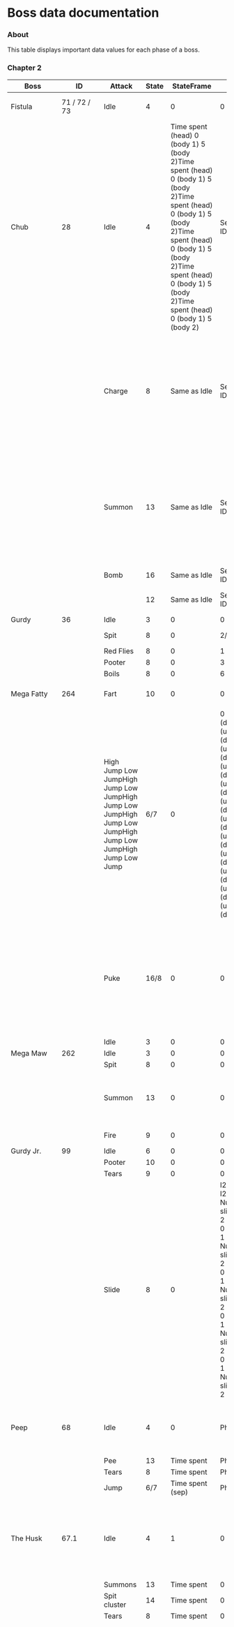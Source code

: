 # Boss data documentation

### About
This table displays important data values for each phase of a boss.

### Chapter 2

|Boss|ID|Attack|State|StateFrame|I1|I2|V1|V2|Animation|Trigger|TriggerFrame|Comments|
|-|-|-|-|-|-|-|-|-|-|-|-|-|
|Fistula|71 / 72 / 73|Idle|4|0|0|0|0|0|Biggest / Big / Small| | |Same for Teratoma (71+.1)|
|Chub|28|Idle|4|Time spent (head) 0 (body 1) 5 (body 2)Time spent (head) 0 (body 1) 5 (body 2)Time spent (head) 0 (body 1) 5 (body 2)Time spent (head) 0 (body 1) 5 (body 2)Time spent (head) 0 (body 1) 5 (body 2)Time spent (head) 0 (body 1) 5 (body 2)|Segment ID|0|0|0|WalkNormal* / WalkBody*| | |Same for C.H.A.D 28.1Same for C.H.A.D 28.1Same for C.H.A.D 28.1Same for C.H.A.D 28.1Same for C.H.A.D 28.1Same for C.H.A.D 28.1|
| | |Charge|8|Same as Idle|Segment ID|0|X = left / right Y = up / downX = left / right Y = up / downX = left / right Y = up / downX = left / right Y = up / downX = left / right Y = up / downX = left / right Y = up / down|0|WalkAttack01* / WalkAttackUp| | | |
| | |Summon|13|Same as Idle|Segment ID|0|0|0|WalkChubby* / WalkAttack02* Poop* (tail)WalkChubby* / WalkAttack02* Poop* (tail)WalkChubby* / WalkAttack02* Poop* (tail)WalkChubby* / WalkAttack02* Poop* (tail)WalkChubby* / WalkAttack02* Poop* (tail)WalkChubby* / WalkAttack02* Poop* (tail)| | | |
| | |Bomb|16|Same as Idle|Segment ID|0|0|0|WalkSad*| | | |
| | | |12|Same as Idle|Segment ID|0|0|0|Spit*|Shoot|12|Only on SubType 1000|
|Gurdy|36|Idle|3|0|0|0|0|0|Idle1/2/3| | | |
| | |Spit|8|0|2/4/5|0|0|0|Attack2/4/5|Shoot|16/17/17|2 Front, 4 Left, 5 Right|
| | |Red Flies|8|0|1|0|0|0|Attack1|Shoot|4| |
| | |Pooter|8|0|3|0|0|0|Attack3|Shoot|5| |
| | |Boils|8|0|6|0|0|0|Attack6|Shoot|19| |
|Mega Fatty|264|Fart|10|0|0|0|0|0|Fart|Fart|21|Hopper or shots is random|
| | |High Jump Low JumpHigh Jump Low JumpHigh Jump Low JumpHigh Jump Low JumpHigh Jump Low JumpHigh Jump Low Jump|6/7|0|0 (up) / 2 (down) 1 (up) / 2 (down)0 (up) / 2 (down) 1 (up) / 2 (down)0 (up) / 2 (down) 1 (up) / 2 (down)0 (up) / 2 (down) 1 (up) / 2 (down)0 (up) / 2 (down) 1 (up) / 2 (down)0 (up) / 2 (down) 1 (up) / 2 (down)|0|X = something|0|Jumping LandingJumping LandingJumping LandingJumping LandingJumping LandingJumping Landing|Jump/EarlyTransition LandedJump/EarlyTransition LandedJump/EarlyTransition LandedJump/EarlyTransition LandedJump/EarlyTransition LandedJump/EarlyTransition Landed|6/15 36/15 36/15 36/15 36/15 36/15 3|TargetPosition needs to be set|
| | |Puke|16/8|0|0|0|0|0|Sucking / Puking|StartSucking EndSucking Shoot StopShootingStartSucking EndSucking Shoot StopShootingStartSucking EndSucking Shoot StopShootingStartSucking EndSucking Shoot StopShootingStartSucking EndSucking Shoot StopShootingStartSucking EndSucking Shoot StopShooting|6 45 3 396 45 3 396 45 3 396 45 3 396 45 3 396 45 3 39| |
| | |Idle|3|0|0|0|0|0|Idle| | | |
|Mega Maw|262|Idle|3|0|0|0|0|0|Idle| | | |
| | |Spit|8|0|0|0|0|0|Spit|Shoot|27| |
| | |Summon|13|0|0|0|0|0|SummonTell SummonSummonTell SummonSummonTell SummonSummonTell SummonSummonTell Summon|- Shoot- Shoot- Shoot- Shoot- Shoot|- 42- 42- 42- 42- 42| |
| | |Fire|9|0|0|0|0|0|FireRing|Shoot|15|Attack kind is random|
|Gurdy Jr.|99|Idle|6|0|0|0|0|0|Idle| | | |
| | |Pooter|10|0|0|0|0|0|Attack01|Shoot|13| |
| | |Tears|9|0|0|0|0|0|Attack02|Sound/Shoot|7/18| |
| | |Slide|8|0|I2 = 0 => 0 I2 = 1 => Number of slides I2 = 2 => 0I2 = 0 => 0 I2 = 1 => Number of slides I2 = 2 => 0I2 = 0 => 0 I2 = 1 => Number of slides I2 = 2 => 0I2 = 0 => 0 I2 = 1 => Number of slides I2 = 2 => 0I2 = 0 => 0 I2 = 1 => Number of slides I2 = 2 => 0|0: Begin 1: Slide 2: End0: Begin 1: Slide 2: End0: Begin 1: Slide 2: End0: Begin 1: Slide 2: End0: Begin 1: Slide 2: End|0|0|Attack03Start Slide Attack03EndAttack03Start Slide Attack03EndAttack03Start Slide Attack03EndAttack03Start Slide Attack03EndAttack03Start Slide Attack03End| | | |
|Peep|68|Idle|4|0|Phase|0|0|0|Walk| | |Setting phase prevents Peep from spawning eyes accordingly|
| | |Pee|13|Time spent|Phase|0|0|0|Attack01|Shoot|38| |
| | |Tears|8|Time spent|Phase|0|0|0|Attack02|Jump/Shoot|30/31| |
| | |Jump|6/7|Time spent (sep)|Phase|0|0|0|JumpUp / JumpDown|Jump/Shoot|28/28| |
|The Husk|67.1|Idle|4|1|0|0|0|0|Walk| | |Lack of triggers indicates the game uses StateFrame to determine when to perform actions|
| | |Summons|13|Time spent|0|0|0|0|Attack01| | | |
| | |Spit cluster|14|Time spent|0|0|0|0|Attack02| | | |
| | |Tears|8|Time spent|0|0|0|0|Attack03| | | |
|The Hollow|19.1|Idle|4|0|0|0|Head segment has values Butt segment X = cooldown on spawn poopHead segment has values Butt segment X = cooldown on spawn poopHead segment has values Butt segment X = cooldown on spawn poopHead segment has values Butt segment X = cooldown on spawn poop|0|Head: WalkHead* Body: WalkBody* Poop: ButtHead: WalkHead* Body: WalkBody* Poop: ButtHead: WalkHead* Body: WalkBody* Poop: ButtHead: WalkHead* Body: WalkBody* Poop: Butt| | | |
|Carrion Queen|28.2|Idle|4|Head: Time Spent|All: Segment ID|0|0|0|Head: WalkNormal* Body: WalkBody*Head: WalkNormal* Body: WalkBody*Head: WalkNormal* Body: WalkBody*Head: WalkNormal* Body: WalkBody*| | | |
| | |Poop|13|Head: Time spent|All: Segment ID|0|0|0|Poop*| | | |
| | |Bomb|16|Head: Time Spent|All: Segment ID|0|0|0|WalkSad*| | | |
| | |Charge|8|Head: Time Spent|All: Segment ID|0|Head.X = charge direction horizon Head.Y = charge direction verticalHead.X = charge direction horizon Head.Y = charge direction verticalHead.X = charge direction horizon Head.Y = charge direction verticalHead.X = charge direction horizon Head.Y = charge direction vertical|0|Attack01*| | | |
|Dark One|267|Darkness|16|Time spent|0|0|0|0|Darkness| | | |
| | |Ring|8|Time spent|0|0|0|0|Attack1|Shoot|12| |
| | |Idle|4|Time spent|0|0|0|0|Walk| | | |
| | |Charge|10|Traversal number|0|0|0|0|Charge + ChargeShake (loop)|Charge (Charge)|21|Changing StateFrame can extend dash duration|
| | |Brimstone|9|Time spent|0|0|0|0|Attack2|Shoot|20| |
|Polycephalus|269|Idle|3|0|0|0|0|0|Idle| | |I1 is 0 while coming up I1 is 1 while performing an attack I1 is 2 while going underground State = 8: random patternI1 is 0 while coming up I1 is 1 while performing an attack I1 is 2 while going underground State = 8: random patternI1 is 0 while coming up I1 is 1 while performing an attack I1 is 2 while going underground State = 8: random patternI1 is 0 while coming up I1 is 1 while performing an attack I1 is 2 while going underground State = 8: random pattern|
| | |Burrow|4|Time spent underground|Comment|SF|0|0|GoUnder + Dirt| | | |
| | |Tears|8|0|Comment|Time spent|0|0|Attack1| | | |
| | |Cluster|9|0|Comment|Time spent|0|0|Attack2| | | |
| | |Summon|10|0|Comment|Time spent|0|0|Attack3| | | |
|The Wretched|100.1|Jump|6|0|0|0|X = Horizontal speed, Y = Vertical speed|0|Jump|Jump/Land|7/19|Negative = left / up|
| | |Tears|8|Time spent (only from trigger)|0|0|0|0|Attack01|Shoot/Jump|18/27| |
| | |Summon|9|Time spent|0|0|0|0|Attack02|Jump/Shoot|3/6|Kind of spider is random|
| | |Idle|4|0|0|0|0|0|Idle| | |Only used to change state|
|Pestilence|64|Ipecac|8|Time spent|0|0|0|0|Attack1| | | |
| | |Summon|13|Time spent|0|0|0|0|Attack2| | | |
| | |Idle|4|0|0|0|0|0|Walk| | | |
| | |Ipecac (headless)|8|0|1|0|0|0|HeadlessAttack1| | | |
| | |Summon (headless)|13|0|1|0|0|0|HeadlessAttack2| | | |
| | |Idle (headless)|4|0|1|0|0|0|Last animation| | |No idle animation|
|The Stain|401|Idle|3|0|0|0|0|0|Idle| | | |
| | |Burrow|4|Time spent underground|Comment|SF|0|0|GoUnder + Dirt| | |I1 is 0 while coming up I1 is 1 while performing an attack I1 is 2 while going underground  (Except on State = 9)I1 is 0 while coming up I1 is 1 while performing an attack I1 is 2 while going underground  (Except on State = 9)I1 is 0 while coming up I1 is 1 while performing an attack I1 is 2 while going underground  (Except on State = 9)|
| | |Bullet hell|9|Time spent in each animation|I1 = Number of animations played - 1. 1 = core first wave, 4 = core second wave|SF|0|0|Attack2Start Attack2Shooting Attack2End  RepeatAttack2Start Attack2Shooting Attack2End  RepeatAttack2Start Attack2Shooting Attack2End  Repeat|Shoot (Shooting)|0| |
| | |Tendrils|8|0|Comment|Time spent|0|0|Attack1|Shoot|11| |
| | |Summons|13|0|Comment|Time spent|0|0|Summon|Summon|8| |
|The Frail|62.2|Walk|4|1|State|Phase|V1.Y = Vertical Acceleration|0|Head/Body/Tail*| | | |
| | |Ipecac|8|Time spent|State|Phase|0|0|Attack1| | | |
| | |Cum|9|Time spent|State|Phase|0|0|Attack2| | | |
| | |Brimstone (follow)|8|0 = Emerge 1 = Loading 2 = Shooting0 = Emerge 1 = Loading 2 = Shooting|State|Remaining time|0|V2.X|Attack3*| | |I2 decreases by interval of 65536 Brimstone is fired when I2 is in an intervalI2 decreases by interval of 65536 Brimstone is fired when I2 is in an interval|
| | |Brimstone (discrete)|10|0 = Emerge 1 = Loading 2 = Shooting0 = Emerge 1 = Loading 2 = Shooting|State|Remaning time|0|V2.X|Attack3*| | |I2 decreases by interval of 65536 Brimstone is fired when I2 is in some intervalsI2 decreases by interval of 65536 Brimstone is fired when I2 is in some intervals|
|The Forsaken|403|Idle|3|Time spent|0|0|0|0|Idle| | | |
| | |Fade|16|Time spent|0 = Fading out 1 = Faded 2 = Moving to act 3 = Fading in0 = Fading out 1 = Faded 2 = Moving to act 3 = Fading in|0 (default) 1 (crossed)0 (default) 1 (crossed)|0|0|FadeOut / Faded / FadeIn| | |Setting I2 to 1 without moving I1 to 2 as well has no effect|
| | |Summon|13|Time spent|0|0|0|0|Summon| | | |
| | |Blast|8|Time spent on each animation|Number of animations|0 (default) 1 (enraged)0 (default) 1 (enraged)|0|0|Blast*|Blast (BlastStart)|23|I2 needs to be set to 1 at the first frame of the attack for enraged version|
|Big Horn|411|Summon balls|13|Time spent|0|0|0|0|Charge / Charge2 / Charge3|Shoot / Shoot / Shoot|37/37/37|Animation determines amount|
| | |Attack|4|Time spent|0|0|0|0|PopDown + BigHoleClose| | |Remain in BigHoleClose until end|
| | |Dizzy|16|0|0|Remaining time|0|0|DizzyLoop| | | |
| |411.1.1/.2|Hands|8|0 (default), 1 (attack)|0|Timer / -1 (att)|0|0|SmallHoleOpen + HandSlam| | |Spawning holes seems really hard|
| |411.1.3/.4|1 Troll Bomb|9|0 (default), 1 (attack)|0|30|0|0|+ HandThrow| | |Mega / Burning bomb is random|
| |411.1.5/.6|3 Troll Bombs|10|0 (default), 1 (attack)|0|30|0|0|+ HandBombs| | |Same as above|
| |411.1.7|Little Horn|11|0 (default), 1 (attack)|0| |0|0|+ HandLittleHorn| | | |
| |411.1.0|Idle|3|0|0|0 / 30|0|0| | | | |
|Rag Mega|409|Idle|4|0|Remaining orbs|0|0|0|Walk| | | |
| | |Cover|8|Remaining time|Remaining orbs|0|0|0|Cover + Covered + Uncover| | | |
| | |Pillars|14|Time spent|Remaining orbs|0|0|0|Rebirth| | | |
| | |Summon|13|Time spent|Remaining orbs|0|0|0|Attack01| | | |
|Bumbino|916|Butt Bomb|11|0|0|Coins gathered|0|0|ButtBomb|Sound/Shoot|6/20| |
| | |Charge|10|0 on init, 1 on charge| |Coins gathered|V1.Y = Speed|0|*Charge|Sound/Shoot|3/12| |
| | | |5|0|Stun cooldown|Coins gathered| | |WallImpact + Dizzy + ShakeOff*| | |On wall impact|
| | |Swipe|8|-1 if clearing rocks 1 on first swipe, 0 on second|0|Coins gathered|Speed|0|Swipe|Shoot/Sound|15/31| |
| | | |9|0|0|Coins gathered|0|0|GroundSlam|Sound/Shoot|4/20|On slam after swipes|
| | |Idle|3|0|Time before Walk|Coins gathered|0|0|Idle| | | |
| | |Walk|4|0 or 1 ?|Time before Idle|Coins gathered|0|0|Walk|Step|9/21| |
| | |Spawn|16|0|0|0|0|0|ItemSpawn|Shoot|22| |
